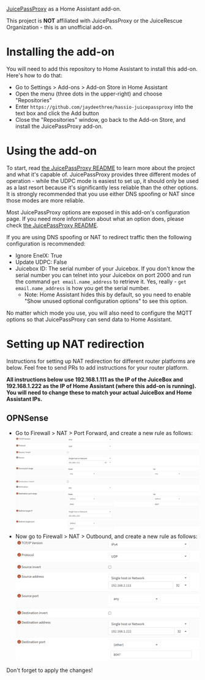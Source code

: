 [JuicePassProxy](https://github.com/JuiceRescue/juicepassproxy) as a Home Assistant add-on.

This project is **NOT** affiliated with JuicePassProxy or the JuiceRescue Organization - this is an unofficial add-on.

# Installing the add-on

You will need to add this repository to Home Assistant to install this add-on. Here's how to do that:

* Go to Settings > Add-ons > Add-on Store in Home Assistant
* Open the menu (three dots in the upper-right) and choose "Repositories"
* Enter `https://github.com/jaydeethree/hassio-juicepassproxy` into the text box and click the Add button
* Close the "Repositories" window, go back to the Add-on Store, and install the JuicePassProxy add-on.

# Using the add-on

To start, read [the JuicePassProxy README](https://github.com/JuiceRescue/juicepassproxy) to learn more about the project and what it's capable of. JuicePassProxy provides three different modes of operation - while the UDPC mode is easiest to set up, it should only be used as a last resort because it's significantly less reliable than the other options. It is strongly recommended that you use either DNS spoofing or NAT since those modes are more reliable.

Most JuicePassProxy options are exposed in this add-on's configuration page. If you need more information about what an option does, please check [the JuicePassProxy README](https://github.com/JuiceRescue/juicepassproxy).

If you are using DNS spoofing or NAT to redirect traffic then the following configuration is recommended:

* Ignore EnelX: True
* Update UDPC: False
* Juicebox ID: The serial number of your Juicebox. If you don't know the serial number you can telnet into your Juicebox on port 2000 and run the command `get email.name_address` to retrieve it. Yes, really - `get email.name_address` is how you get the serial number.
  * Note: Home Assistant hides this by default, so you need to enable "Show unused optional configuration options" to see this option.

No matter which mode you use, you will also need to configure the MQTT options so that JuicePassProxy can send data to Home Assistant.

# Setting up NAT redirection

Instructions for setting up NAT redirection for different router platforms are below. Feel free to send PRs to add instructions for your router platform.

**All instructions below use 192.168.1.111 as the IP of the JuiceBox and 192.168.1.222 as the IP of Home Assistant (where this add-on is running). You will need to change these to match your actual JuiceBox and Home Assistant IPs.**

## OPNSense

* Go to Firewall > NAT > Port Forward, and create a new rule as follows:
  ![port forward](https://raw.githubusercontent.com/jaydeethree/hassio-juicepassproxy/refs/heads/main/images/opnsense1.png)
* Now go to Firewall > NAT > Outbound, and create a new rule as follows:
  ![outbound](https://raw.githubusercontent.com/jaydeethree/hassio-juicepassproxy/refs/heads/main/images/opnsense2.png)

Don't forget to apply the changes!